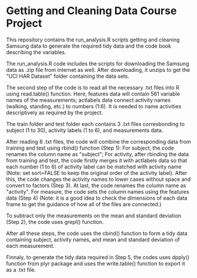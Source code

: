 # Getting and Cleaning Data Course Project
This repository contains the run_analysis.R scripts getting and cleaning Samsung data to generate the required tidy data and the code book describing the variables.

The run_analysis.R code includes the scripts for downloading the Samsung data as .zip file from internet as well. After downloading, it unzips to get the "UCI HAR Dataset" folder containing the data sets.

The second step of the code is to read all the necessary .txt files into R using read.table() function.
Here, features data will contain 561 variable names of the measurements; actlabels data connect activity names (walking, standing, etc.) to numbers (1:6). It is needed to name activities descriptively as required by the project.

The train folder and test folder each contains 3 .txt files corresbonding to subject (1 to 30), activity labels (1 to 6), and measurements data.

After reading 8 .txt files, the code will combine the corresponding data from training and test using rbind() function (Step 1):
For subject, the code renames the column name as "subject";
For activity, after rbinding the data from training and test, the code firstly merges it with actlabels data so that each number (1 to 6) of activity label can be matched with activity name (Note: set sort=FALSE to keep the original order of the activity label). After this, the code changes the activity names to lower cases without space and convert to factors (Step 3). At last, the code renames the column name as "activity".
For measure, the code sets the column names using the features data (Step 4) (Note: it is a good idea to check the dimensions of each data frame to get the guidance of how all of the files are connected.)

To subtract only the measurements on the mean and standard deviation (Step 2), the code uses grepl() function.

After all these steps, the code uses the cbind() function to form a tidy data containing subject, activity names, and mean and standard deviation of each measurement.

Finnaly, to generate the tidy data required in Step 5, the codes uses dpply() function from plyr package and uses the write.table() function to export it as a .txt file.
